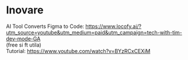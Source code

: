 # Inovare
AI Tool Converts Figma to Code: https://www.locofy.ai/?utm_source=youtube&utm_medium=paid&utm_campaign=tech-with-tim-dev-mode-GA <br>
(free si ft utila) <br>
Tutorial: https://www.youtube.com/watch?v=BYzRCxCEXiM
